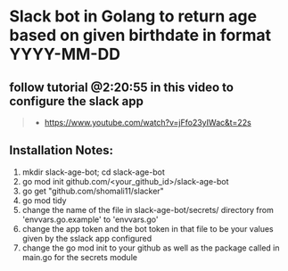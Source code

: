 # Slack bot in Golang to return age based on given birthdate in format YYYY-MM-DD

## follow tutorial @2:20:55 in this video to configure the slack app

>- https://www.youtube.com/watch?v=jFfo23yIWac&t=22s

## Installation Notes:

1. mkdir slack-age-bot; cd slack-age-bot
2. go mod init github.com/<your_github_id>/slack-age-bot
3. go get "github.com/shomali11/slacker"
4. go mod tidy
5. change the name of the file in slack-age-bot/secrets/ directory from 'envvars.go.example' to 'envvars.go'
6. change the app token and the bot token in that file to be your values given by the sslack app configured
7. change the go mod init to your github as well as the package called in main.go for the secrets module